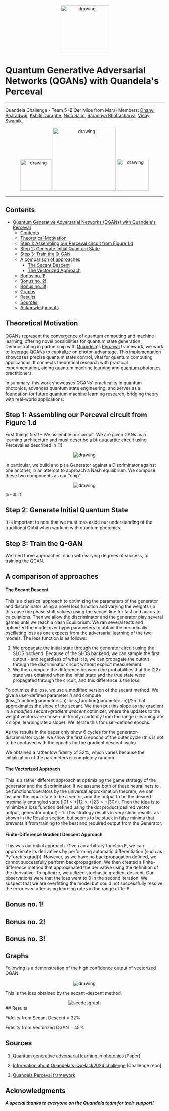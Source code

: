 <div style="text-align: center;">
  <img src="images/iquhack.png" alt="drawing" width="150"/>
</div>

# Quantum Generative Adversarial Networks (QGANs) with Quandela's Perceval

---

Quandela Challenge - Team 5 (BiQer Mice from Mars) Members: [Dhanvi Bharadwaj](https://github.com/d-bharadwaj/), [Kshitij Duraphe](https://github.com/ksd3/), [Nico Salm](https://github.com/nicosalm/), [Sarannya Bhattacharya](https://github.com/Emperor963/), [Vinay Swamik](https://github.com/vinayswamik/).

<div style="text-align: center;">
  <img src="images/bu.png" alt="drawing" width="100"/>
  <img src="images/uw.png" alt="drawing" width="200"/>
  <img src="images/quandela.png" alt="drawing" width="102"
  >
</div>

---

## Contents
- [Quantum Generative Adversarial Networks (QGANs) with Quandela's Perceval](#quantum-generative-adversarial-networks-qgans-with-quandelas-perceval)
  - [Contents](#contents)
  - [Theoretical Motivation](#theoretical-motivation)
  - [Step 1: Assembling our Perceval circuit from Figure 1.d](#step-1-assembling-our-perceval-circuit-from-figure-1d)
  - [Step 2: Generate Initial Quantum State](#step-2-generate-initial-quantum-state)
  - [Step 3: Train the Q-GAN](#step-3-train-the-q-gan)
  - [A comparison of approaches](#a-comparison-of-approaches)
      - [The Secant Descent](#the-secant-descent)
      - [The Vectorized Approach](#the-vectorized-approach)
  - [Bonus no. 1!](#bonus-no-1)
  - [Bonus no. 2!](#bonus-no-2)
  - [Bonus no. 3!](#bonus-no-3)
  - [Graphs](#graphs)
  - [Results](#results)
  - [Sources](#sources)
  - [Acknowledgments](#acknowledgments)

## Theoretical Motivation

QGANs represent the convergence of quantum computing and machine learning, offering novel possibilities for quantum state generation Demonstrating in partnership with [Quandela](https://www.quandela.com/)'s [Perceval](https://perceval.quandela.net/) framework, we work to leverage QGANs to capitalize on photon advantage. This implementation showcases precise quantum state control, vital for quantum computing applications. It connects theoretical research with practical experimentation, aiding quantum machine learning and [quantum photonics](https://en.wikipedia.org/wiki/Integrated_quantum_photonics) practitioners.

In summary, this work showcases QGANs' practicality in quantum photonics, advances quantum state engineering, and serves as a foundation for future quantum machine learning research, bridging theory with real-world applications.

## Step 1: Assembling our Perceval circuit from Figure 1.d
First things first! – We assemble our circuit. We are given GANs as a learning architecture and must describe a bi-ququartite circuit using Perceval as described in [1].  

<div style="text-align: center;">
  <img src="images/circuit.png" alt="drawing" width=""/>
</div>

In particular, we build and pit a Generator against a Discriminator against one another, in an attempt to approach a Nash equilibrium. We compose these two components as our "chip".

<div style="text-align: center;">
  <img src="images/gan.png" alt="drawing" width=""/>
</div>

<small>(a – d), [1]</small>

## Step 2: Generate Initial Quantum State

It is important to note that we must toss aside our understanding of the traditional Qubit when working with quantum photonics. 

## Step 3: Train the Q-GAN

We tried three approaches, each with varying degrees of success, to training the QGAN.

## A comparison of approaches
#### The Secant Descent
This is a classical approach to optimizing the paramaters of the generator and discriminator using a novel loss function and varying the weights (in this case the phase shift values) using the secant line for fast and accurate calculations. Then we allow the discriminator and the generator play several games until we reach a Nash Equilibrium. We ran several tests and optimized the model over hyperparameters to obtain the periodically oscillating loss as one expects from the adversarial learning of the two models. The loss function is as follows:

1. We propagate the initial state through the generator circuit using the SLOS backend. Because of the SLOS backend, we can sample the first output - and regardless of what it is, we can propagate the output through the discriminator circuit without explicit measurement.
2. We then compute the difference between the probabilities that the |22> state was obtained when the initial state and the true state were propagated through the circuit, and this difference is the loss.

To optimize the loss, we use a modified version of the secant method. We give a user-defined parameter _h_ and compute (loss_function(parameters+h)-loss_function(parameters-h))/2h that approximates the slope of the secant. We then put this slope as the gradient in a _modified secant+gradient descent_ optimizer, where the updates to the weight vectors are chosen uniformly randomly from the range (-learningrate x slope, learningrate x slope). We iterate this for user-defined epochs.

As the results in the paper only show 6 cycles for the generator-discriminator cycle, we show the first 6 epochs of the outer cycle (this is not to be confused with the epochs for the gradient descent cycle).

We obtained a rather low fidelity of 32%, which varies because the initialization of the parameters is completely random.

#### The Vectorized Approach

This is a rather different approach at optimizing the game strategy of the generator and the discriminator. If we assume both of these neural nets to be functions/operators by the universal approximation theorem, we can assume the input state to be a vector, and the output to be the desired maximally entangled state $(|01> + |12> + |23> + |30>)$. Then the idea is to minimize a loss function defined using the dot product(desired vector output, generator output) - 1. This strategy results in very clean results, as shown in the Results section, but seems to be stuck in false minima that prevents it from training to the best and required output from the Generator.

#### Finite-Difference Gradient Descent Approach

This was our initial approach. Given an arbitrary function **F**, we can approximate its derivatives by performing automatic differentiation (such as PyTorch's grad()). However, as we have no backpropagation defined, we cannot successfully perform backpropagation. We then created a finite-difference method that approximated the derivative using the definition of the derivative. To optimize, we utilized stochastic gradient descent. Our observations were that the loss went to 0 in the second iteration. We suspect that we are overfitting the model but could not successfully resolve the error even after using learning rates in the range of 1e-8. 

## Bonus no. 1!

## Bonus no. 2!

## Bonus no. 3!

## Graphs
Following is a demonstration of the high confidence output of vectorized QGAN
<div style="text-align: center;">
  <img src="images/QGAN_Vectorized.png" alt="drawing" width=""/>
</div>

This is the loss obtained by the secant-descent method.
<div style="text-align: center;">
  <img src="images/secdes.png" alt="secdesgraph" width=""/>
</div>
## Results

Fidelity from Secant Descent = 32%

Fidelity from Vectorized QGAN = 45%

## Sources

1. [Quantum generative adversarial learning in photonics](https://arxiv.org/pdf/2310.00585.pdf) [Paper]

2. [Information about Quandela's iQuHack2024 challenge](https://github.com/iQuHACK/2024_Quandela) [Challenge repo]

3. [Quandela Perceval framework](https://perceval.quandela.net/)

## Acknowledgments

***A special thanks to everyone on the Quandela team for their support!***
